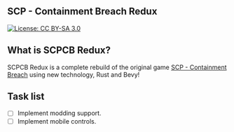 ## SCP - Containment Breach Redux

[![License: CC BY-SA 3.0](https://img.shields.io/badge/License-CC_BY--SA_3.0-lightgrey.svg)](https://creativecommons.org/licenses/by-sa/3.0/)

## What is SCPCB Redux?

SCPCB Redux is a complete rebuild of the original game [SCP - Containment Breach](https://github.com/Regalis11/scpcb) using new technology, Rust and Bevy!

## Task list

- [ ] Implement modding support.
- [ ] Implement mobile controls.
